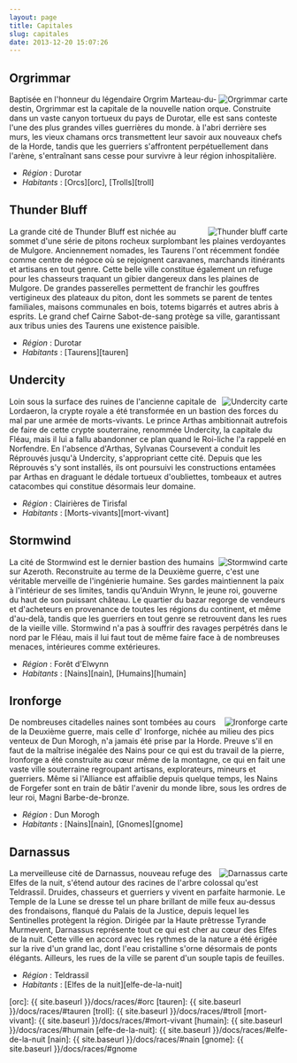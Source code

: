 ```yaml
---
layout: page
title: Capitales
slug: capitales
date: 2013-12-20 15:07:26
---
```


<h2 id="orgrimmar">Orgrimmar</h2>

<img alt="Orgrimmar carte" src="{{ site.baseurl }}/assets/images/capitales/map-orgrimmar.gif" align="right"/>

Baptisée en l'honneur du légendaire Orgrim Marteau-du-destin, Orgrimmar est la capitale de la nouvelle nation orque. Construite dans un vaste canyon tortueux du pays de Durotar, elle est sans conteste l'une des plus grandes villes guerrières du monde. à l'abri derrière ses murs, les vieux chamans orcs transmettent leur savoir aux nouveaux chefs de la Horde, tandis que les guerriers s'affrontent perpétuellement dans l'arène, s'entraînant sans cesse pour survivre à leur région inhospitalière.

* *Région* : Durotar
* *Habitants* : [Orcs][orc], [Trolls][troll]

<h2 id="thunder_bluff">Thunder Bluff</h2>

<img alt="Thunder bluff carte" src="{{ site.baseurl }}/assets/images/capitales/map-thunderbluff.gif" align="right"/>

La grande cité de Thunder Bluff est nichée au sommet d'une série de pitons rocheux surplombant les plaines verdoyantes de Mulgore. Anciennement nomades, les Taurens l'ont récemment fondée comme centre de négoce où se rejoignent caravanes, marchands itinérants et artisans en tout genre. Cette belle ville constitue également un refuge pour les chasseurs traquant un gibier dangereux dans les plaines de Mulgore. De grandes passerelles permettent de franchir les gouffres vertigineux des plateaux du piton, dont les sommets se parent de tentes familiales, maisons communales en bois, totems bigarrés et autres abris à esprits. Le grand chef Cairne Sabot-de-sang protège sa ville, garantissant aux tribus unies des Taurens une existence paisible.


* *Région* : Durotar
* *Habitants* : [Taurens][tauren]

<h2 id="undercity">Undercity</h2>

<img alt="Undercity carte" src="{{ site.baseurl }}/assets/images/capitales/map-theundercity.gif" align="right"/>

Loin sous la surface des ruines de l'ancienne capitale de Lordaeron, la crypte royale a été transformée en un bastion des forces du mal par une armée de morts-vivants. Le prince Arthas ambitionnait autrefois de faire de cette crypte souterraine, renommée Undercity, la capitale du Fléau, mais il lui a fallu abandonner ce plan quand le Roi-liche l'a rappelé en Norfendre. En l'absence d'Arthas, Sylvanas Coursevent a conduit les Réprouvés jusqu'à Undercity, s'appropriant cette cité. Depuis que les Réprouvés s'y sont installés, ils ont poursuivi les constructions entamées par Arthas en draguant le dédale tortueux d'oubliettes, tombeaux et autres catacombes qui constitue désormais leur domaine.

* *Région* : Clairières de Tirisfal
* *Habitants*  : [Morts-vivants][mort-vivant]

<h2 id="stormwind">Stormwind</h2>

<img alt="Stormwind carte" src="{{ site.baseurl }}/assets/images/capitales/map-stormwind.gif" align="right"/>

La cité de Stormwind est le dernier bastion des humains sur Azeroth. Reconstruite au terme de la Deuxième guerre, c'est une véritable merveille de l'ingénierie humaine. Ses gardes maintiennent la paix à l'intérieur de ses limites, tandis qu'Anduin Wrynn, le jeune roi, gouverne du haut de son puissant château. Le quartier du bazar regorge de vendeurs et d'acheteurs en provenance de toutes les régions du continent, et même d'au-delà, tandis que les guerriers en tout genre se retrouvent dans les rues de la vieille ville. Stormwind n'a pas à souffrir des ravages perpétrés dans le nord par le Fléau, mais il lui faut tout de même faire face à de nombreuses menaces, intérieures comme extérieures.

* *Région* : Forêt d'Elwynn
* *Habitants* : [Nains][nain], [Humains][humain]

<h2 id="ironforge">Ironforge</h2>

<img alt="Ironforge carte" src="{{ site.baseurl }}/assets/images/capitales/map-ironforge.gif" align="right"/>

De nombreuses citadelles naines sont tombées au cours de la Deuxième guerre, mais celle d' Ironforge, nichée au milieu des pics venteux de Dun Morogh, n'a jamais été prise par la Horde. Preuve s'il en faut de la maîtrise inégalée des Nains pour ce qui est du travail de la pierre, Ironforge a été construite au cœur même de la montagne, ce qui en fait une vaste ville souterraine regroupant artisans, explorateurs, mineurs et guerriers. Même si l'Alliance est affaiblie depuis quelque temps, les Nains de Forgefer sont en train de bâtir l'avenir du monde libre, sous les ordres de leur roi, Magni Barbe-de-bronze.

* *Région* : Dun Morogh
* *Habitants* : [Nains][nain], [Gnomes][gnome]

<h2 id="darnassus">Darnassus</h2>

<img alt="Darnassus carte" src="{{ site.baseurl }}/assets/images/capitales/map-darnassus.gif" align="right"/>

La merveilleuse cité de Darnassus, nouveau refuge des Elfes de la nuit, s'étend autour des racines de l'arbre colossal qu'est Teldrassil. Druides, chasseurs et guerriers y vivent en parfaite harmonie. Le Temple de la Lune se dresse tel un phare brillant de mille feux au-dessus des frondaisons, flanqué du Palais de la Justice, depuis lequel les Sentinelles protègent la région. Dirigée par la Haute prêtresse Tyrande Murmevent, Darnassus représente tout ce qui est cher au cœur des Elfes de la nuit. Cette ville en accord avec les rythmes de la nature a été érigée sur la rive d'un grand lac, dont l'eau cristalline s'orne désormais de ponts élégants. Ailleurs, les rues de la ville se parent d'un souple tapis de feuilles.

* *Région* : Teldrassil
* *Habitants* : [Elfes de la nuit][elfe-de-la-nuit]

[orc]: {{ site.baseurl }}/docs/races/#orc
[tauren]: {{ site.baseurl }}/docs/races/#tauren
[troll]: {{ site.baseurl }}/docs/races/#troll
[mort-vivant]: {{ site.baseurl }}/docs/races/#mort-vivant
[humain]: {{ site.baseurl }}/docs/races/#humain
[elfe-de-la-nuit]: {{ site.baseurl }}/docs/races/#elfe-de-la-nuit
[nain]: {{ site.baseurl }}/docs/races/#nain
[gnome]: {{ site.baseurl }}/docs/races/#gnome
